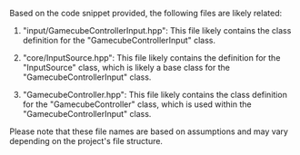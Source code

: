 Based on the code snippet provided, the following files are likely related:

1. "input/GamecubeControllerInput.hpp": This file likely contains the class definition for the "GamecubeControllerInput" class.

2. "core/InputSource.hpp": This file likely contains the definition for the "InputSource" class, which is likely a base class for the "GamecubeControllerInput" class.

3. "GamecubeController.hpp": This file likely contains the class definition for the "GamecubeController" class, which is used within the "GamecubeControllerInput" class.

Please note that these file names are based on assumptions and may vary depending on the project's file structure.
